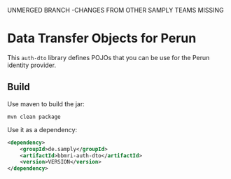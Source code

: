 UNMERGED BRANCH -CHANGES FROM OTHER SAMPLY TEAMS MISSING

# Data Transfer Objects for Perun

This `auth-dto` library defines POJOs that you can be use for the Perun identity provider.



## Build

Use maven to build the jar:

```
mvn clean package
```

Use it as a dependency:

```xml
<dependency>
    <groupId>de.samply</groupId>
    <artifactId>bbmri-auth-dto</artifactId>
    <version>VERSION</version>
</dependency>
```
